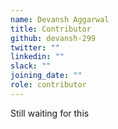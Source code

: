 ```yaml
---
name: Devansh Aggarwal
title: Contributor
github: devansh-299
twitter: ""
linkedin: ""
slack: ""
joining_date: ""
role: contributor
---
```


Still waiting for this
